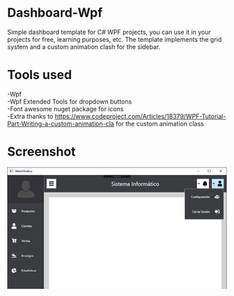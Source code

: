 # Dashboard-Wpf
Simple dashboard template for C# WPF projects, you can use it in your projects for free, learning purposes, etc. The template implements the grid system and a custom animation clash for the sidebar.

# Tools used
-Wpf\
-Wpf Extended Tools for dropdown buttons\
-Font awesome nuget package for icons\
-Extra thanks to https://www.codeproject.com/Articles/18379/WPF-Tutorial-Part-Writing-a-custom-animation-cla for the custom animation class

# Screenshot 
![](prev.png)
